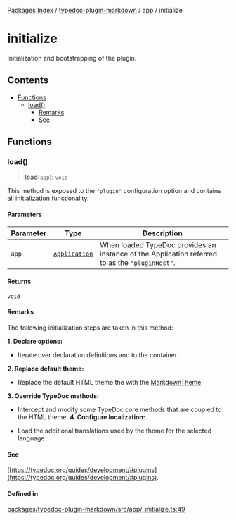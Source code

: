 [Packages Index](../../../../README.md) / [typedoc-plugin-markdown](../../../README.md) / [app](../../README.md) / initialize

# initialize

Initialization and bootstrapping of the plugin.

## Contents

* [Functions](#functions)
  * [load()](#load)
    * [Remarks](#remarks)
    * [See](#see)

## Functions

### load()

> **load**(`app`): `void`

This method is exposed to the `"plugin"` configuration option and contains all initialization functionality.

#### Parameters

| Parameter | Type                                                              | Description                                                                                    |
| --------- | ----------------------------------------------------------------- | ---------------------------------------------------------------------------------------------- |
| `app`     | [`Application`](https://typedoc.org/api/classes/Application.html) | When loaded TypeDoc provides an instance of the Application referred to as the `"pluginHost"`. |

#### Returns

`void`

#### Remarks

The following initialization steps are taken in this method:

**1. Declare options:**

* Iterate over declaration definitions and to the container.

**2. Replace default theme:**

* Replace the default HTML theme the with the [MarkdownTheme](../../../theme/classes/MarkdownTheme.md)

**3. Override TypeDoc methods:**

* Intercept and modify some TypeDoc core methods that are coupled to the HTML theme.
  **4. Configure localization:**

* Load the additional translations used by the theme for the selected language.

#### See

[https://typedoc.org/guides/development/#plugins](https://typedoc.org/guides/development/#plugins).

#### Defined in

[packages/typedoc-plugin-markdown/src/app/\_initialize.ts:49](https://github.com/typedoc2md/typedoc-plugin-markdown/blob/6040ac7ed52761100f65c71074bb38fe47f3aa71/packages/typedoc-plugin-markdown/src/app/_initialize.ts#L49)
